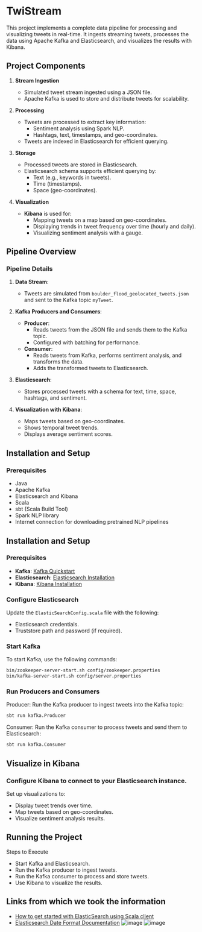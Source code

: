 # TwiStream

This project implements a complete data pipeline for processing and visualizing tweets in real-time. It ingests streaming tweets, processes the data using Apache Kafka and Elasticsearch, and visualizes the results with Kibana.

## Project Components

1. **Stream Ingestion**
   - Simulated tweet stream ingested using a JSON file.
   - Apache Kafka is used to store and distribute tweets for scalability.

2. **Processing**
   - Tweets are processed to extract key information:
     - Sentiment analysis using Spark NLP.
     - Hashtags, text, timestamps, and geo-coordinates.
   - Tweets are indexed in Elasticsearch for efficient querying.

3. **Storage**
   - Processed tweets are stored in Elasticsearch.
   - Elasticsearch schema supports efficient querying by:
     - Text (e.g., keywords in tweets).
     - Time (timestamps).
     - Space (geo-coordinates).

4. **Visualization**
   - **Kibana** is used for:
     - Mapping tweets on a map based on geo-coordinates.
     - Displaying trends in tweet frequency over time (hourly and daily).
     - Visualizing sentiment analysis with a gauge.

## Pipeline Overview

### Pipeline Details

1. **Data Stream**:
   - Tweets are simulated from `boulder_flood_geolocated_tweets.json` and sent to the Kafka topic `myTweet`.

2. **Kafka Producers and Consumers**:
   - **Producer**:
     - Reads tweets from the JSON file and sends them to the Kafka topic.
     - Configured with batching for performance.
   - **Consumer**:
     - Reads tweets from Kafka, performs sentiment analysis, and transforms the data.
     - Adds the transformed tweets to Elasticsearch.

3. **Elasticsearch**:
   - Stores processed tweets with a schema for text, time, space, hashtags, and sentiment.

4. **Visualization with Kibana**:
   - Maps tweets based on geo-coordinates.
   - Shows temporal tweet trends.
   - Displays average sentiment scores.

## Installation and Setup

### Prerequisites
- Java 
- Apache Kafka
- Elasticsearch and Kibana
- Scala
- sbt (Scala Build Tool)
- Spark NLP library
- Internet connection for downloading pretrained NLP pipelines


## Installation and Setup

### Prerequisites
- **Kafka**: [Kafka Quickstart](https://kafka.apache.org/quickstart)
- **Elasticsearch**: [Elasticsearch Installation](https://www.elastic.co/guide/en/elasticsearch/reference/current/install-elasticsearch.html)
- **Kibana**: [Kibana Installation](https://www.elastic.co/guide/en/kibana/current/install.html)

### Configure Elasticsearch
Update the `ElasticSearchConfig.scala` file with the following:
- Elasticsearch credentials.
- Truststore path and password (if required).

### Start Kafka
To start Kafka, use the following commands:
```bash
bin/zookeeper-server-start.sh config/zookeeper.properties
bin/kafka-server-start.sh config/server.properties
```

### Run Producers and Consumers
Producer:
Run the Kafka producer to ingest tweets into the Kafka topic:
```bash
sbt run kafka.Producer
```

Consumer:
Run the Kafka consumer to process tweets and send them to Elasticsearch:
```bash
sbt run kafka.Consumer
```

## Visualize in Kibana
### Configure Kibana to connect to your Elasticsearch instance.
Set up visualizations to:
- Display tweet trends over time.
- Map tweets based on geo-coordinates.
- Visualize sentiment analysis results.
  
## Running the Project
Steps to Execute
- Start Kafka and Elasticsearch.
- Run the Kafka producer to ingest tweets.
- Run the Kafka consumer to process and store tweets.
- Use Kibana to visualize the results.
  
## Links from which we took the information
- [How to get started with ElasticSearch using Scala client](https://stackoverflow.com/questions/27203498/how-to-get-started-with-elastic-search-using-scala-client)
- [Elasticsearch Date Format Documentation](https://www.elastic.co/guide/en/elasticsearch/reference/current/date.html?utm_source=chatgpt.com)
![image](https://github.com/user-attachments/assets/b5b89a67-748d-4faa-8d46-f4a6600eb011)
![image](https://github.com/user-attachments/assets/b98004a7-0508-462a-85eb-3dde5b822faa)



